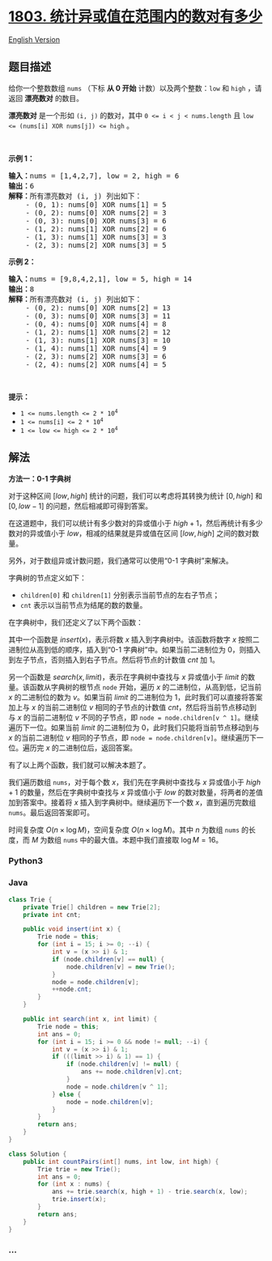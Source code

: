 # [1803. 统计异或值在范围内的数对有多少](https://leetcode.cn/problems/count-pairs-with-xor-in-a-range)

[English Version](/solution/1800-1899/1803.Count%20Pairs%20With%20XOR%20in%20a%20Range/README_EN.md)

## 题目描述

<!-- 这里写题目描述 -->

<p>给你一个整数数组 <code>nums</code> （下标 <strong>从 0 开始</strong> 计数）以及两个整数：<code>low</code> 和 <code>high</code> ，请返回 <strong>漂亮数对</strong> 的数目。</p>

<p><strong>漂亮数对</strong> 是一个形如 <code>(i, j)</code> 的数对，其中 <code>0 &lt;= i &lt; j &lt; nums.length</code> 且 <code>low &lt;= (nums[i] XOR nums[j]) &lt;= high</code> 。</p>

<p> </p>

<p><strong>示例 1：</strong></p>

<pre><strong>输入：</strong>nums = [1,4,2,7], low = 2, high = 6
<strong>输出：</strong>6
<strong>解释：</strong>所有漂亮数对 (i, j) 列出如下：
    - (0, 1): nums[0] XOR nums[1] = 5 
    - (0, 2): nums[0] XOR nums[2] = 3
    - (0, 3): nums[0] XOR nums[3] = 6
    - (1, 2): nums[1] XOR nums[2] = 6
    - (1, 3): nums[1] XOR nums[3] = 3
    - (2, 3): nums[2] XOR nums[3] = 5
</pre>

<p><strong>示例 2：</strong></p>

<pre><strong>输入：</strong>nums = [9,8,4,2,1], low = 5, high = 14
<strong>输出：</strong>8
<strong>解释：</strong>所有漂亮数对 (i, j) 列出如下：
​​​​​    - (0, 2): nums[0] XOR nums[2] = 13
    - (0, 3): nums[0] XOR nums[3] = 11
    - (0, 4): nums[0] XOR nums[4] = 8
    - (1, 2): nums[1] XOR nums[2] = 12
    - (1, 3): nums[1] XOR nums[3] = 10
    - (1, 4): nums[1] XOR nums[4] = 9
    - (2, 3): nums[2] XOR nums[3] = 6
    - (2, 4): nums[2] XOR nums[4] = 5</pre>

<p> </p>

<p><strong>提示：</strong></p>

<ul>
	<li><code>1 &lt;= nums.length &lt;= 2 * 10<sup>4</sup></code></li>
	<li><code>1 &lt;= nums[i] &lt;= 2 * 10<sup>4</sup></code></li>
	<li><code>1 &lt;= low &lt;= high &lt;= 2 * 10<sup>4</sup></code></li>
</ul>

## 解法

<!-- 这里可写通用的实现逻辑 -->

**方法一：0-1 字典树**

对于这种区间 $[low, high]$ 统计的问题，我们可以考虑将其转换为统计 $[0, high]$ 和 $[0, low - 1]$ 的问题，然后相减即可得到答案。

在这道题中，我们可以统计有多少数对的异或值小于 $high+1$，然后再统计有多少数对的异或值小于 $low$，相减的结果就是异或值在区间 $[low, high]$ 之间的数对数量。

另外，对于数组异或计数问题，我们通常可以使用“0-1 字典树”来解决。

字典树的节点定义如下：

-   `children[0]` 和 `children[1]` 分别表示当前节点的左右子节点；
-   `cnt` 表示以当前节点为结尾的数的数量。

在字典树中，我们还定义了以下两个函数：

其中一个函数是 $insert(x)$，表示将数 $x$ 插入到字典树中。该函数将数字 $x$ 按照二进制位从高到低的顺序，插入到“0-1 字典树”中。如果当前二进制位为 $0$，则插入到左子节点，否则插入到右子节点。然后将节点的计数值 $cnt$ 加 $1$。

另一个函数是 $search(x, limit)$，表示在字典树中查找与 $x$ 异或值小于 $limit$ 的数量。该函数从字典树的根节点 `node` 开始，遍历 $x$ 的二进制位，从高到低，记当前 $x$ 的二进制位的数为 $v$。如果当前 $limit$ 的二进制位为 $1$，此时我们可以直接将答案加上与 $x$ 的当前二进制位 $v$ 相同的子节点的计数值 $cnt$，然后将当前节点移动到与 $x$ 的当前二进制位 $v$ 不同的子节点，即 `node = node.children[v ^ 1]`。继续遍历下一位。如果当前 $limit$ 的二进制位为 $0$，此时我们只能将当前节点移动到与 $x$ 的当前二进制位 $v$ 相同的子节点，即 `node = node.children[v]`。继续遍历下一位。遍历完 $x$ 的二进制位后，返回答案。

有了以上两个函数，我们就可以解决本题了。

我们遍历数组 `nums`，对于每个数 $x$，我们先在字典树中查找与 $x$ 异或值小于 $high+1$ 的数量，然后在字典树中查找与 $x$ 异或值小于 $low$ 的数对数量，将两者的差值加到答案中。接着将 $x$ 插入到字典树中。继续遍历下一个数 $x$，直到遍历完数组 `nums`。最后返回答案即可。

时间复杂度 $O(n \times \log M)$，空间复杂度 $O(n \times \log M)$。其中 $n$ 为数组 `nums` 的长度，而 $M$ 为数组 `nums` 中的最大值。本题中我们直接取 $\log M = 16$。

<!-- tabs:start -->

### **Python3**

<!-- 这里可写当前语言的特殊实现逻辑 -->



### **Java**

<!-- 这里可写当前语言的特殊实现逻辑 -->

```java
class Trie {
    private Trie[] children = new Trie[2];
    private int cnt;

    public void insert(int x) {
        Trie node = this;
        for (int i = 15; i >= 0; --i) {
            int v = (x >> i) & 1;
            if (node.children[v] == null) {
                node.children[v] = new Trie();
            }
            node = node.children[v];
            ++node.cnt;
        }
    }

    public int search(int x, int limit) {
        Trie node = this;
        int ans = 0;
        for (int i = 15; i >= 0 && node != null; --i) {
            int v = (x >> i) & 1;
            if (((limit >> i) & 1) == 1) {
                if (node.children[v] != null) {
                    ans += node.children[v].cnt;
                }
                node = node.children[v ^ 1];
            } else {
                node = node.children[v];
            }
        }
        return ans;
    }
}

class Solution {
    public int countPairs(int[] nums, int low, int high) {
        Trie trie = new Trie();
        int ans = 0;
        for (int x : nums) {
            ans += trie.search(x, high + 1) - trie.search(x, low);
            trie.insert(x);
        }
        return ans;
    }
}
```









### **...**

```

```


